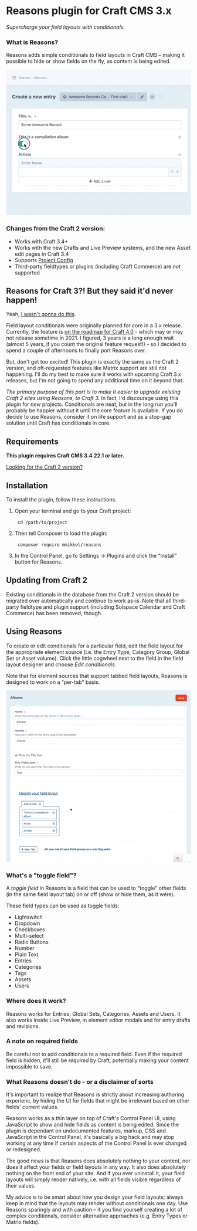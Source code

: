 # Reasons plugin for Craft CMS 3.x

_Supercharge your field layouts with conditionals._  

### What is Reasons?

Reasons adds simple conditionals to field layouts in Craft CMS – making it possible to hide or show fields on the fly, as content is being edited.  

![Using a Lightswitch to toggle between two different fields](resources/demo.gif)  

### Changes from the Craft 2 version:  

* Works with Craft 3.4+
* Works with the new Drafts and Live Preview systems, and the new Asset edit pages in Craft 3.4  
* Supports [Project Config](https://docs.craftcms.com/v3/project-config.html)
* Third-party fieldtypes or plugins (including Craft Commerce) are *not* supported  

## Reasons for Craft 3?! But they said it'd never happen!

Yeah, [I wasn't gonna do this](https://github.com/mmikkel/Reasons-Craft/wiki/Statement-on-Reasons-2,-Matrix-and-Craft-3). 

Field layout conditionals were originally planned for core in a 3.x release. Currently, the feature is [on the roadmap for Craft 4.0](https://github.com/craftcms/cms/issues/805) - which may or may not release sometime in 2021. I figured, 3 years is a long enough wait (almost 5 years, if you count the original feature request!) - so I decided to spend a couple of afternoons to finally port Reasons over.   

But, don't get too excited! This plugin is exactly the same as the Craft 2 version, and oft-requested features like Matrix support are still not happening. I'll do my best to make sure it works with upcoming Craft 3.x releases, but I'm not going to spend any additional time on it beyond that.  

_The primary purpose of this port is to make it easier to upgrade existing Craft 2 sites using Reasons, to Craft 3._ In fact, I'd discourage using this plugin for _new_ projects. Conditionals are neat, but in the long run you'll probably be happier without it until the core feature is available. If you do decide to use Reasons, consider it on life support and as a stop-gap solution until Craft has conditionals in core.   

## Requirements

**This plugin requires Craft CMS 3.4.22.1 or later.**

[Looking for the Craft 2 version?](https://github.com/mmikkel/Reasons-Craft)

## Installation

To install the plugin, follow these instructions.

1. Open your terminal and go to your Craft project:

        cd /path/to/project

2. Then tell Composer to load the plugin:

        composer require mmikkel/reasons

3. In the Control Panel, go to Settings → Plugins and click the “Install” button for Reasons.

## Updating from Craft 2

Existing conditionals in the database from the Craft 2 version should be migrated over automatically and continue to work as-is. Note that all third-party fieldtype and plugin support (including Solspace Calendar and Craft Commerce) has been removed, though.  

## Using Reasons

To create or edit conditionals for a particular field, edit the field layout for the appropriate element source (i.e. the Entry Type, Category Group, Global Set or Asset volume). Click the little cogwheel next to the field in the field layout designer and choose _Edit conditionals_.  

Note that for element sources that support tabbed field layouts, Reasons is designed to work on a "per-tab" basis.  

![Setting up conditionals using the built-in field layout designer](resources/demo2.gif)  

### What's a "toggle field"?

A _toggle field_ in Reasons is a field that can be used to "toggle" other fields (in the same field layout tab) on or off (show or hide them, as it were).  

These field types can be used as toggle fields:  

* Lightswitch
* Dropdown
* Checkboxes
* Multi-select
* Radio Buttons
* Number
* Plain Text
* Entries
* Categories
* Tags
* Assets
* Users

### Where does it work?

Reasons works for Entries, Global Sets, Categories, Assets and Users. It also works inside Live Preview, in element editor modals and for entry drafts and revisions.  

### A note on required fields

Be careful not to add conditionals to a required field. Even if the required field is hidden, it'll still be _required_ by Craft, potentially making your content impossible to save.  

### What Reasons doesn't do - or a disclaimer of sorts

It's important to realize that Reasons is strictly about increasing authoring experienc, by hiding the UI for fields that might be irrelevant based on other fields' current values.  
 
Reasons works as a thin layer on top of Craft's Control Panel UI, using JavaScript to show and hide fields as content is being edited. Since the plugin is dependant on undocumented features, markup, CSS and JavaScript in the Control Panel, it's basically a big hack and may stop working at any time if certain aspects of the Control Panel is ever changed or redesigned.  

The good news is that Reasons does absolutely nothing to your content, nor does it affect your fields or field layouts in any way. It also does absolutely nothing on the front end of your site. And if you ever uninstall it, your field layouts will simply render natively, i.e. with all fields visible regardless of their values.  

My advice is to be smart about how you design your field layouts; always keep in mind that the layouts may render without conditionals one day. Use Reasons sparingly and with caution – if you find yourself creating a lot of complex conditionals, consider alternative approaches (e.g. Entry Types or Matrix fields).  

